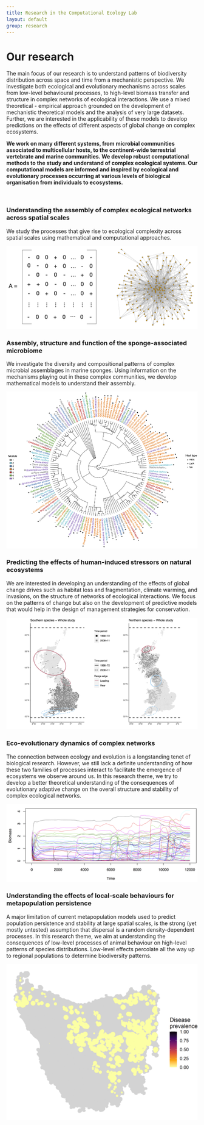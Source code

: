 ```yaml
---
title: Research in the Computational Ecology Lab
layout: default
group: research
---
```


<div class="row">

# Our research
The main focus of our research is to understand patterns of biodiversity distribution across space and time from a mechanistic perspective. We investigate both ecological and evolutionary mechanisms across scales from low-level behavioural processes, to high-level biomass transfer and structure in complex networks of ecological interactions. We use a mixed theoretical - empirical approach grounded on the development of mechanistic theoretical models and the analysis of very large datasets. Further, we are interested in the applicability of these models to develop predictions on the effects of different aspects of global change on complex ecosystems.

**We work on many different systems, from microbial communities associated to multicellular hosts, to the continent-wide terrestrial vertebrate and marine communities. We develop robust computational methods to the study and understand of complex ecological systems. Our computational models are informed and inspired by ecological and evolutionary processes occurring at various levels of biological organisation from individuals to ecosystems.**

<br>
</div>

<div class="row">

### Understanding the assembly of complex ecological networks across spatial scales

<div class="col-md-7 order-md-1">

We study the processes that give rise to ecological complexity across spatial scales using mathematical and computational approaches.

</div>
<div class="col-md-5 order-md-2 align-self-center">
<img class="img-fluid" src="/static/img/pub/2024_Lurgi.png" alt="network">
<!-- <a href="http://www.ucsf.edu"><img class="inline-block navb-icon" src="/static/img/mini-logo.png" alt="Lab logo"></a> -->

</div>
</div>
<div class="row">

### Assembly, structure and function of the sponge-associated microbiome

<div class="col-md-7 order-md-2">

We investigate the diversity and compositional patterns of complex microbial assemblages in marine sponges. Using information on the mechanisms playing out in these complex communities, we develop mathematical models to understand their assembly.

</div>

<div class="col-md-5 order-md-1 align-self-center">
<img class="img-fluid" src="/static/img/pub/2019_Lurgi.png" alt="sponge-phylogeny">
</div>
</div>
<div class="row">

### Predicting the effects of human-induced stressors on natural ecosystems

<div class="col-md-7 order-md-1 ">

We are interested in developing an understanding of the effects of global change drives such as habitat loss and fragmentation, climate warming, and invasions, on the structure of networks of ecological interactions. We focus on the patterns of change but also on the development of predictive models that would help in the design of management strategies for conservation.

</div>

<div class="col-md-5 order-md-2 align-self-center">

<img class="img-fluid" src="/static/img/pub/2023_Thompson.png" alt="bird-range-shift">
</div>
</div>
<div class="row">

### Eco-evolutionary dynamics of complex networks

<div class="col-md-7 order-md-2">

The connection between ecology and evolution is a longstanding tenet of biological research. However, we still lack a definite understanding of how these two families of processes interact to facilitate the emergence of ecosystems we observe around us. In this research theme, we try to develop a better theoretical understanding of the consequences of evolutionary adaptive change on the overall structure and stability of complex ecological networks.

</div>

<div class="col-md-5 order-md-1 align-self-center">
<img class="img-fluid" src="/static/img/pub/2024_Lurgi_b.png" alt="eco-evo">
</div>
</div>
<div class="row">

### Understanding the effects of local-scale behaviours for metapopulation persistence

<div class="col-md-7 order-md-1">

A major limitation of current metapopulation models used to predict population persistence and stability at large spatial scales, is the strong (yet mostly untested) assumption that dispersal is a random density-dependent processes. In this research theme, we aim at understanding the consequences of low-level processes of animal behaviour on high-level patterns of species distributions. Low-level effects percolate all the way up to regional populations to determine biodiversity patterns.

</div>

<div class="col-md-5 order-md-2 align-self-center ">
<img class="img-fluid" src="/static/img/pub/2021_Durrant.gif" alt="dftd">
</div>

</div>
